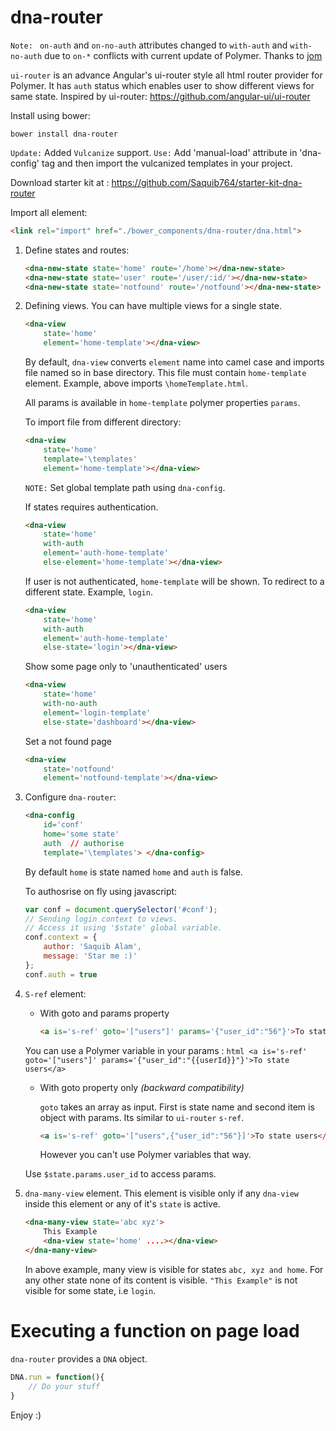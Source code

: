 # dna-router

`Note: ` `on-auth` and `on-no-auth` attributes changed to `with-auth` and `with-no-auth` due to `on-*` conflicts with current update of Polymer. Thanks to <a href='https://github.com/jom'> jom</a>

`ui-router` is an advance Angular's ui-router style all html router provider for Polymer. It has `auth` status which enables user to show different views for same state.
Inspired by ui-router: https://github.com/angular-ui/ui-router

Install using bower:
```script
bower install dna-router
```
`Update:` Added `Vulcanize` support.
`Use:` Add 'manual-load' attribute in 'dna-config' tag and then import the vulcanized templates in your project.

Download starter kit at : <a href='https://github.com/Saquib764/starter-kit-dna-router'>https://github.com/Saquib764/starter-kit-dna-router</a>


Import all element:
```html
<link rel="import" href="./bower_components/dna-router/dna.html">
```

1. Define states and routes:

	```html
	<dna-new-state state='home' route='/home'></dna-new-state>
	<dna-new-state state='user' route='/user/:id/'></dna-new-state>
	<dna-new-state state='notfound' route='/notfound'></dna-new-state>
	```
2. Defining views. You can have multiple views for a single state.
	```html
	<dna-view
		state='home'
		element='home-template'></dna-view>
	```
	By default, `dna-view` converts `element` name into camel case and imports file named so in base directory. This file must contain `home-template` element. Example, above imports `\homeTemplate.html`.

	All params is available in `home-template` polymer properties `params`.

	To import file from different directory:
	```html
	<dna-view
		state='home'
		template='\templates'
		element='home-template'></dna-view>
	```
	`NOTE:` Set global template path using `dna-config`.

	If states requires authentication.
	```html
	<dna-view
		state='home'
		with-auth
		element='auth-home-template'
		else-element='home-template'></dna-view>
	```
	If user is not authenticated, `home-template` will be shown. To redirect to a different state. Example, `login`.
	```html
	<dna-view
		state='home'
		with-auth
		element='auth-home-template'
		else-state='login'></dna-view>
	```
	Show some page only to 'unauthenticated' users
	```html
	<dna-view
		state='home'
		with-no-auth
		element='login-template'
		else-state='dashboard'></dna-view>
	```

	Set a not found page
	```html
	<dna-view
		state='notfound'
		element='notfound-template'></dna-view>
	```


3. Configure `dna-router`:
	```html
	<dna-config
		id='conf'
		home='some state'
		auth  // authorise
		template='\templates'> </dna-config>
	```
	By default `home` is state named `home` and `auth` is false.

	To authosrise on fly using javascript:
	```js
	var conf = document.querySelector('#conf');
	// Sending login context to views.
	// Access it using '$state' global variable.
	conf.context = {
		author: 'Saquib Alam',
		message: 'Star me :)'
	};
	conf.auth = true
	```
4. `S-ref` element:
	- With goto and params property
		```html
		<a is='s-ref' goto='["users"]' params='{"user_id":"56"}'>To state users</a>
		```
	You can use a Polymer variable in your params :
		```html
		<a is='s-ref' goto='["users"]' params='{"user_id":"{{userId}}"}'>To state users</a>
		```

	- With goto property only *(backward compatibility)*

		`goto` takes an array as input. First is state name and second item is object with params. Its similar to `ui-router` `s-ref`.

		```html
		<a is='s-ref' goto='["users",{"user_id":"56"}]'>To state users</a>
		```
		However you can't use Polymer variables that way.

	Use `$state.params.user_id` to access params.

5. `dna-many-view` element.
	This element is visible only if any `dna-view` inside this element or any of it's `state` is active.
	```html
	<dna-many-view state='abc xyz'>
		This Example
		<dna-view state='home' ....></dna-view>
	</dna-many-view>
	```
	In above example, many view is visible for states `abc, xyz and home`. For any other state none of its content is visible. `"This Example"` is not visible for some state, i.e `login`.

# Executing a function on page load
`dna-router` provides a `DNA` object.
```js
DNA.run = function(){
	// Do your stuff
}
```



Enjoy :)
